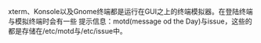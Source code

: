 xterm、Konsole以及Gnome终端都是运行在GUI之上的终端模拟器。在登陆终端与模拟终端时会有一些
提示信息：motd(message od the Day)与issue，这些的都是存储在/etc/motd与/etc/issue中。

